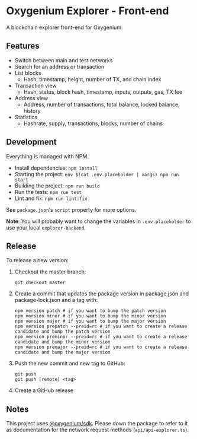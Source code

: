 # Oxygenium Explorer - Front-end

A blockchain explorer front-end for Oxygenium.

## Features

- Switch between main and test networks
- Search for an address or transaction
- List blocks
  - Hash, timestamp, height, number of TX, and chain index
- Transaction view
  - Hash, status, block hash, timestamp, inputs, outputs, gas, TX fee
- Address view
  - Address, number of transactions, total balance, locked balance, history
- Statistics
  - Hashrate, supply, transactions, blocks, number of chains

## Development

Everything is managed with NPM.

- Install dependencies: `npm install`
- Starting the project: `env $(cat .env.placeholder | xargs) npm run start`
- Building the project: `npm run build`
- Run the tests: `npm run test`
- Lint and fix: `npm run lint:fix`

See `package.json`'s `script` property for more options.

**Note**: You will probably want to change the variables in `.env.placeholder`
to use your local `explorer-backend`.

## Release

To release a new version:

1. Checkout the master branch:
   ```shell
   git checkout master
   ```
2. Create a commit that updates the package version in package.json and package-lock.json and a tag with:
   ```shell
   npm version patch # if you want to bump the patch version
   npm version minor # if you want to bump the minor version
   npm version major # if you want to bump the major version
   npm version prepatch --preid=rc # if you want to create a release candidate and bump the patch version
   npm version preminor --preid=rc # if you want to create a release candidate and bump the minor version
   npm version premajor --preid=rc # if you want to create a release candidate and bump the major version
   ```
3. Push the new commit and new tag to GitHub:
   ```shell
   git push
   git push [remote] <tag>
   ```
4. Create a GitHub release

## Notes

This project uses [@oxygenium/sdk](https://github.com/oxygenium/js-sdk).
Please down the package to refer to it as documentation for the network request
methods (`api/api-explorer.ts`).
